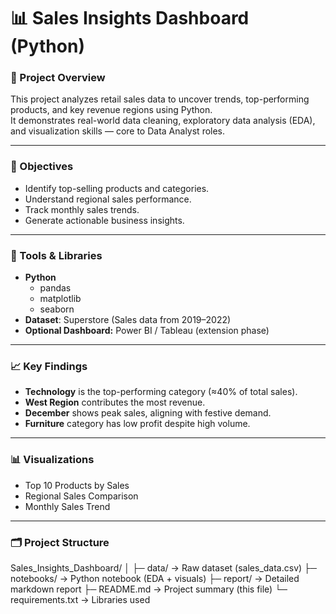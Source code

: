 # 📊 Sales Insights Dashboard (Python)

### 🧠 Project Overview
This project analyzes retail sales data to uncover trends, top-performing products, and key revenue regions using Python.  
It demonstrates real-world data cleaning, exploratory data analysis (EDA), and visualization skills — core to Data Analyst roles.

---

### 🎯 Objectives
- Identify top-selling products and categories.
- Understand regional sales performance.
- Track monthly sales trends.
- Generate actionable business insights.

---

### 🧰 Tools & Libraries
- **Python**
  - pandas
  - matplotlib
  - seaborn
- **Dataset**: Superstore (Sales data from 2019–2022)
- **Optional Dashboard:** Power BI / Tableau (extension phase)

---

### 📈 Key Findings
- **Technology** is the top-performing category (≈40% of total sales).  
- **West Region** contributes the most revenue.  
- **December** shows peak sales, aligning with festive demand.  
- **Furniture** category has low profit despite high volume.

---

### 📊 Visualizations
- Top 10 Products by Sales  
- Regional Sales Comparison  
- Monthly Sales Trend  

---

### 🗂️ Project Structure
Sales_Insights_Dashboard/
│
├─ data/ → Raw dataset (sales_data.csv)
├─ notebooks/ → Python notebook (EDA + visuals)
├─ report/ → Detailed markdown report
├─ README.md → Project summary (this file)
└─ requirements.txt → Libraries used